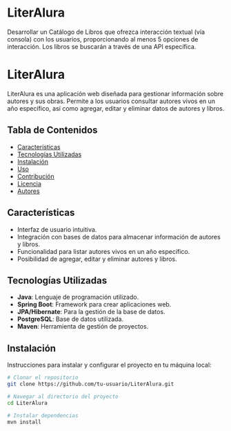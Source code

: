 # LiterAlura
Desarrollar un Catálogo de Libros que ofrezca interacción textual (vía consola) con los usuarios, proporcionando al menos 5 opciones de interacción. Los libros se buscarán a través de una API específica.

# LiterAlura

LiterAlura es una aplicación web diseñada para gestionar información sobre autores y sus obras. Permite a los usuarios consultar autores vivos en un año específico, así como agregar, editar y eliminar datos de autores y libros.

## Tabla de Contenidos

- [Características](#características)
- [Tecnologías Utilizadas](#tecnologías-utilizadas)
- [Instalación](#instalación)
- [Uso](#uso)
- [Contribución](#contribución)
- [Licencia](#licencia)
- [Autores](#autores)

## Características

- Interfaz de usuario intuitiva.
- Integración con bases de datos para almacenar información de autores y libros.
- Funcionalidad para listar autores vivos en un año específico.
- Posibilidad de agregar, editar y eliminar autores y libros.

## Tecnologías Utilizadas

- **Java**: Lenguaje de programación utilizado.
- **Spring Boot**: Framework para crear aplicaciones web.
- **JPA/Hibernate**: Para la gestión de la base de datos.
- **PostgreSQL**: Base de datos utilizada.
- **Maven**: Herramienta de gestión de proyectos.

## Instalación

Instrucciones para instalar y configurar el proyecto en tu máquina local:

```bash
# Clonar el repositorio
git clone https://github.com/tu-usuario/LiterAlura.git

# Navegar al directorio del proyecto
cd LiterAlura

# Instalar dependencias
mvn install
    

